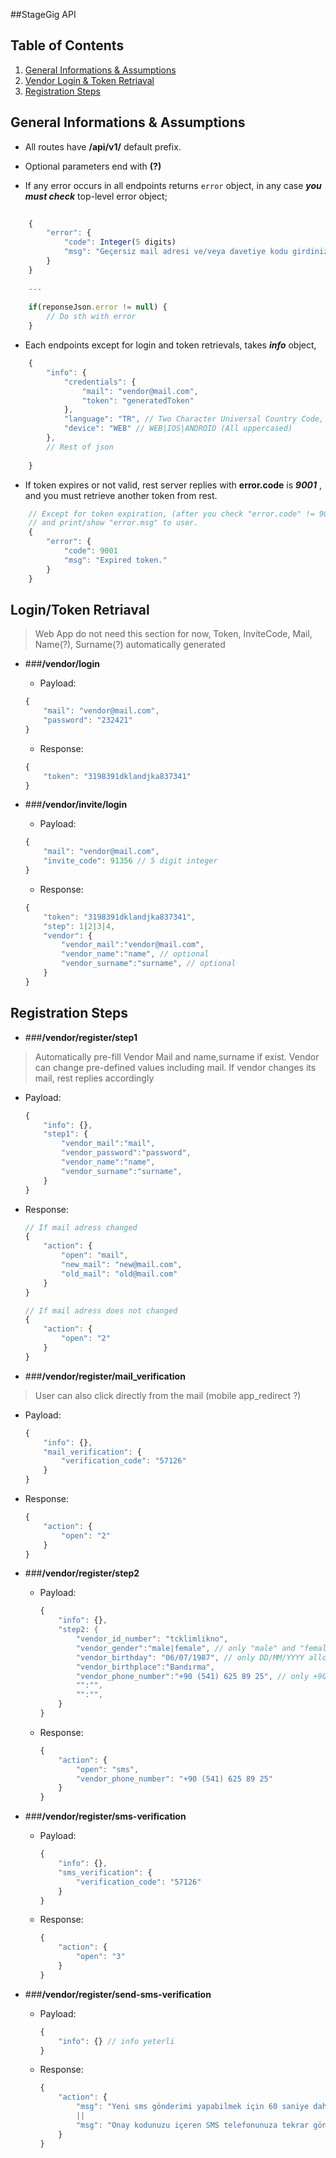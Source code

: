 ##StageGig API

## <a name='TOC'>Table of Contents</a>

1. [General Informations & Assumptions](#general)
2. [Vendor Login & Token Retriaval](#login)
3. [Registration Steps](#registration)

## <a name="general"> General Informations & Assumptions </a>

* All routes have **/api/v1/** default prefix.

* Optional parameters end with **(?)**
 
* If any error occurs in all endpoints returns ```error``` object, in any case ***you must check*** top-level error object;

````js
	
	{
		"error": {
			"code": Integer(5 digits)
			"msg": "Geçersiz mail adresi ve/veya davetiye kodu girdiniz, lütfen tekrar kontrol ediniz."
		}
	}
	
	---
	
	if(reponseJson.error != null) {
		// Do sth with error
	}
````

* Each endpoints except for login and token retrievals, takes ***info*** object, 

````js
	{
		"info": {
			"credentials": {
				"mail": "vendor@mail.com",
				"token": "generatedToken"
			},
			"language": "TR", // Two Character Universal Country Code, REST şu an sadece TR destekliyor.
			"device": "WEB" // WEB|IOS|ANDROID (All uppercased)
		},
		// Rest of json
		
	}
````

* If token expires or not valid, rest server replies with **error.code** is ***9001*** , and you must retrieve another token from rest.

````js
	// Except for token expiration, (after you check "error.code" != 9001) you can skip 
	// and print/show "error.msg" to user.
	{
		"error": {
			"code": 9001
			"msg": "Expired token."
		}
	}
````


## <a name="login"> Login/Token Retriaval </a>

> Web App do not need this section for now, 
> Token, InviteCode, Mail, Name(?), Surname(?) automatically generated


  * ###**/vendor/login**
    * Payload:
	
	````js 
	{
		"mail": "vendor@mail.com",
		"password": "232421"
	}
	````
    * Response:
	  
	````js 
	{
		"token": "3198391dklandjka837341"
	}
	````


* ###**/vendor/invite/login**
    * Payload:
	
	````js 
	{
		"mail": "vendor@mail.com",
		"invite_code": 91356 // 5 digit integer
	}
	````
    * Response:
	  
	````js 
	{
		"token": "3198391dklandjka837341",
		"step": 1|2|3|4,
		"vendor": {
			"vendor_mail":"vendor@mail.com",
			"vendor_name":"name", // optional
			"vendor_surname":"surname", // optional
		} 
	}
	````

## <a name="registration"> Registration Steps </a>

* ###**/vendor/register/step1**

> Automatically pre-fill Vendor Mail and name,surname if exist.
> Vendor can change pre-defined values including mail.
> If vendor changes its mail, rest replies accordingly


  * Payload:
	
	````js 
	{
		"info": {},
		"step1": {
			"vendor_mail":"mail", 
			"vendor_password":"password",
			"vendor_name":"name",
			"vendor_surname":"surname",
		}
	}
	````
  * Response:
	    
	````js 
	// If mail adress changed
	{
		"action": {
			"open": "mail",
			"new_mail": "new@mail.com",
			"old_mail": "old@mail.com"
		}
	}
	````

	````js 
	// If mail adress does not changed
	{
		"action": {
			"open": "2"
		}
	}
	````

* ###**/vendor/register/mail_verification**

>User can also click directly from the mail (mobile app_redirect ?)

  * Payload:
	
	````js 
	{
		"info": {},
		"mail_verification": {
			"verification_code": "57126"
		}
	}
	````
  * Response:
	    
	````js 
	{
		"action": {
			"open": "2"
		}
	}
	````

* ###**/vendor/register/step2**


  * Payload:

	````js
	{
		"info": {},
		"step2: {
            "vendor_id_number": "tcklimlikno",
            "vendor_gender":"male|female", // only "male" and "female" allowed
            "vendor_birthday": "06/07/1987", // only DD/MM/YYYY allowed
            "vendor_birthplace":"Bandırma",
            "vendor_phone_number":"+90 (541) 625 89 25", // only +90 (XXX) XXX XX XX allowed
            "":"",
            "":"",
        }
	}
	````
  * Response:
	    
	````js
	{
		"action": {
			"open": "sms",
            "vendor_phone_number": "+90 (541) 625 89 25"
		}
	}
	````



* ###**/vendor/register/sms-verification**


  * Payload:

	````js
	{
		"info": {},
		"sms_verification": {
            "verification_code": "57126"
        }
	}
	````
  * Response:
	    
	````js
	{
		"action": {
			"open": "3"
		}
	}
	````
	
* ###**/vendor/register/send-sms-verification**


  * Payload:

	````js
	{
		"info": {} // info yeterli
	}
	````
  * Response:
	    
	````js
	{
		"action": {
			"msg": "Yeni sms gönderimi yapabilmek için 60 saniye daha beklemelisiniz",
            ||
            "msg": "Onay kodunuzu içeren SMS telefonunuza tekrar gönderilmiştir"
		}
	}
	````


	
